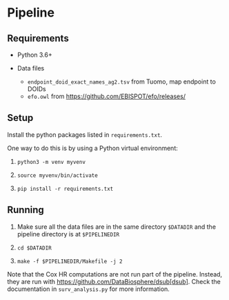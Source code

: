 # Pipeline

## Requirements

- Python 3.6+

- Data files
  - `endpoint_doid_exact_names_ag2.tsv` from Tuomo, map endpoint to DOIDs
  - `efo.owl` from https://github.com/EBISPOT/efo/releases/

## Setup

Install the python packages listed in `requirements.txt`.

One way to do this is by using a Python virtual environment:

1. `python3 -m venv myvenv`

2. `source myvenv/bin/activate`

3. `pip install -r requirements.txt`

## Running

1. Make sure all the data files are in the same directory `$DATADIR` and the pipeline directory is at `$PIPELINEDIR`

2. `cd $DATADIR`

3. `make -f $PIPELINEDIR/Makefile -j 2`


Note that the Cox HR computations are not run part of the pipeline.
Instead, they are run with https://github.com/DataBiosphere/dsub[dsub].
Check the documentation in `surv_analysis.py` for more information.
